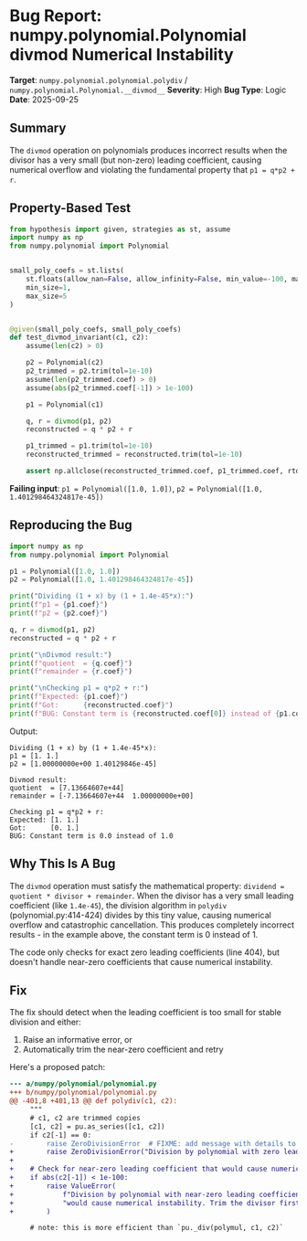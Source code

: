 # Bug Report: numpy.polynomial.Polynomial divmod Numerical Instability

**Target**: `numpy.polynomial.polynomial.polydiv` / `numpy.polynomial.Polynomial.__divmod__`
**Severity**: High
**Bug Type**: Logic
**Date**: 2025-09-25

## Summary

The `divmod` operation on polynomials produces incorrect results when the divisor has a very small (but non-zero) leading coefficient, causing numerical overflow and violating the fundamental property that `p1 = q*p2 + r`.

## Property-Based Test

```python
from hypothesis import given, strategies as st, assume
import numpy as np
from numpy.polynomial import Polynomial


small_poly_coefs = st.lists(
    st.floats(allow_nan=False, allow_infinity=False, min_value=-100, max_value=100),
    min_size=1,
    max_size=5
)


@given(small_poly_coefs, small_poly_coefs)
def test_divmod_invariant(c1, c2):
    assume(len(c2) > 0)

    p2 = Polynomial(c2)
    p2_trimmed = p2.trim(tol=1e-10)
    assume(len(p2_trimmed.coef) > 0)
    assume(abs(p2_trimmed.coef[-1]) > 1e-100)

    p1 = Polynomial(c1)

    q, r = divmod(p1, p2)
    reconstructed = q * p2 + r

    p1_trimmed = p1.trim(tol=1e-10)
    reconstructed_trimmed = reconstructed.trim(tol=1e-10)

    assert np.allclose(reconstructed_trimmed.coef, p1_trimmed.coef, rtol=1e-7, atol=1e-7)
```

**Failing input**: `p1 = Polynomial([1.0, 1.0])`, `p2 = Polynomial([1.0, 1.401298464324817e-45])`

## Reproducing the Bug

```python
import numpy as np
from numpy.polynomial import Polynomial

p1 = Polynomial([1.0, 1.0])
p2 = Polynomial([1.0, 1.401298464324817e-45])

print("Dividing (1 + x) by (1 + 1.4e-45*x):")
print(f"p1 = {p1.coef}")
print(f"p2 = {p2.coef}")

q, r = divmod(p1, p2)
reconstructed = q * p2 + r

print("\nDivmod result:")
print(f"quotient  = {q.coef}")
print(f"remainder = {r.coef}")

print("\nChecking p1 = q*p2 + r:")
print(f"Expected: {p1.coef}")
print(f"Got:      {reconstructed.coef}")
print(f"BUG: Constant term is {reconstructed.coef[0]} instead of {p1.coef[0]}")
```

Output:
```
Dividing (1 + x) by (1 + 1.4e-45*x):
p1 = [1. 1.]
p2 = [1.00000000e+00 1.40129846e-45]

Divmod result:
quotient  = [7.13664607e+44]
remainder = [-7.13664607e+44  1.00000000e+00]

Checking p1 = q*p2 + r:
Expected: [1. 1.]
Got:      [0. 1.]
BUG: Constant term is 0.0 instead of 1.0
```

## Why This Is A Bug

The `divmod` operation must satisfy the mathematical property: `dividend = quotient * divisor + remainder`. When the divisor has a very small leading coefficient (like `1.4e-45`), the division algorithm in `polydiv` (polynomial.py:414-424) divides by this tiny value, causing numerical overflow and catastrophic cancellation. This produces completely incorrect results - in the example above, the constant term is 0 instead of 1.

The code only checks for exact zero leading coefficients (line 404), but doesn't handle near-zero coefficients that cause numerical instability.

## Fix

The fix should detect when the leading coefficient is too small for stable division and either:
1. Raise an informative error, or
2. Automatically trim the near-zero coefficient and retry

Here's a proposed patch:

```diff
--- a/numpy/polynomial/polynomial.py
+++ b/numpy/polynomial/polynomial.py
@@ -401,8 +401,13 @@ def polydiv(c1, c2):
     """
     # c1, c2 are trimmed copies
     [c1, c2] = pu.as_series([c1, c2])
     if c2[-1] == 0:
-        raise ZeroDivisionError  # FIXME: add message with details to exception
+        raise ZeroDivisionError("Division by polynomial with zero leading coefficient")
+
+    # Check for near-zero leading coefficient that would cause numerical instability
+    if abs(c2[-1]) < 1e-100:
+        raise ValueError(
+            f"Division by polynomial with near-zero leading coefficient ({c2[-1]:.2e}) "
+            "would cause numerical instability. Trim the divisor first."
+        )

     # note: this is more efficient than `pu._div(polymul, c1, c2)`
```